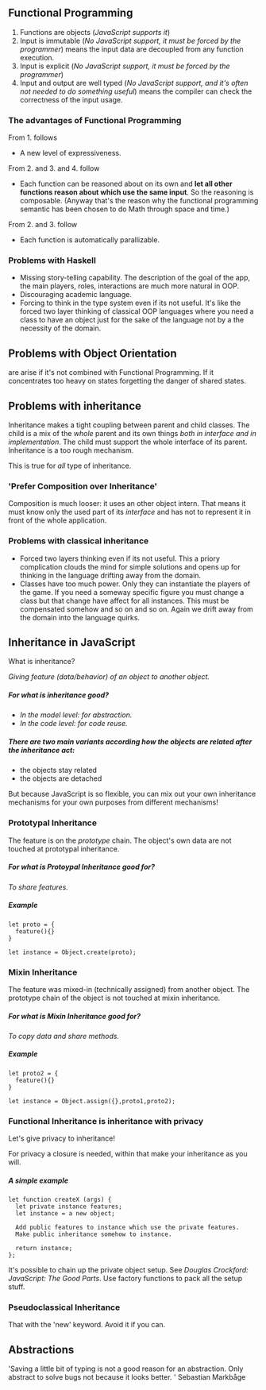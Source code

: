 ## Functional Programming
1. Functions are objects (_JavaScript supports it_)
2. Input is immutable (_No JavaScript support, it must be forced by the programmer_)
  means the input data are decoupled from any function execution.
3. Input is explicit (_No JavaScript support, it must be forced by the programmer_)
4. Input and output are well typed (_No JavaScript support, and it's often not needed to do something useful_) means the compiler can check the correctness of the input usage.

### The advantages of Functional Programming
From 1. follows
  * A new level of expressiveness.

From 2. and 3. and 4. follow
  * Each function can be reasoned about on its own and __let all other functions reason about which use the same input__. So the reasoning is composable. (Anyway that's the reason why the functional programming semantic has been chosen to do Math through space and time.)

From 2. and 3. follow
  * Each function is automatically parallizable.

### Problems with Haskell
* Missing story-telling capability. The description of the goal of the app, the main players, roles, interactions are much more natural in OOP.
* Discouraging academic language.
* Forcing to think in the type system even if its not useful. It's like the forced two layer thinking of classical OOP languages where you need a class to have an object just for the sake of the language not by a the necessity of the domain.

## Problems with Object Orientation
are arise if it's not combined with Functional Programming. If it concentrates too heavy on states forgetting the danger of shared states.


## Problems with inheritance
Inheritance makes a tight coupling between parent and child classes. The child is a mix of the _whole_ parent and its own things _both in interface and in implementation_. The child must support the whole interface of its parent. Inheritance is a too rough mechanism.

This is true for _all_ type of inheritance.

### 'Prefer Composition over Inheritance'
Composition is much looser: it uses an other object intern. That means it must know only the used part of its _interface_ and has not to represent it in front of the whole application.

### Problems with classical inheritance

* Forced two layers thinking even if its not useful. This a priory complication clouds the mind for simple solutions and opens up for thinking in the language drifting away from the domain.
* Classes have too much power. Only they can instantiate the players of the game. If you need a someway specific figure you must change a class but that change have affect for all instances. This must be compensated somehow and so on and so on. Again we drift away from the domain into the language quirks.

## Inheritance in JavaScript
What is inheritance?

_Giving feature (data/behavior) of an object to another object._

##### For what is inheritance good?
* _In the model level: for abstraction._
* _In the code level: for code reuse._

##### There are two main variants according how the objects are related after the inheritance act:
* the objects stay related
* the objects are detached

But because JavaScript is so flexible, you can mix out your own inheritance mechanisms for your own purposes from different mechanisms!

### Prototypal Inheritance
The feature is on the _prototype_ chain.
The object's own data are not touched at prototypal inheritance.

##### For what is Protoypal Inheritance good for?
_To share features._

##### Example
```
let proto = {
  feature(){}
}

let instance = Object.create(proto);
```
### Mixin Inheritance
The feature was mixed-in (technically assigned) from another object.
The prototype chain of the object is not touched at mixin inheritance.

##### For what is Mixin Inheritance good for?
_To copy data and share methods._

##### Example
```
let proto2 = {
  feature(){}
}

let instance = Object.assign({},proto1,proto2);
```

### Functional Inheritance is inheritance with privacy
Let's give privacy to inheritance!

For privacy a closure is needed, within that make your inheritance as you will.

##### A simple example
```
let function createX (args) {
  let private instance features;
  let instance = a new object;

  Add public features to instance which use the private features.
  Make public inheritance somehow to instance.

  return instance;
};
```
It's possible to chain up the private object setup. See _Douglas Crockford: JavaScript: The Good Parts_. Use factory functions to pack all the setup stuff.


### Pseudoclassical Inheritance
That with the 'new' keyword. Avoid it if you can.



## Abstractions
'Saving a little bit of typing is not a good reason for an abstraction.
Only abstract to solve bugs not because it looks better.
'
Sebastian Markbåge

